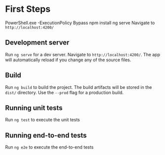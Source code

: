 # First Steps

PowerShell.exe -ExecutionPolicy Bypass
npm install
ng serve
Navigate to `http://localhost:4200/`

 
## Development server

Run `ng serve` for a dev server. Navigate to `http://localhost:4200/`. The app will automatically reload if you change any of the source files.

 
## Build

Run `ng build` to build the project. The build artifacts will be stored in the `dist/` directory. Use the `--prod` flag for a production build.

## Running unit tests

Run `ng test` to execute the unit tests  

## Running end-to-end tests

Run `ng e2e` to execute the end-to-end tests  

 




